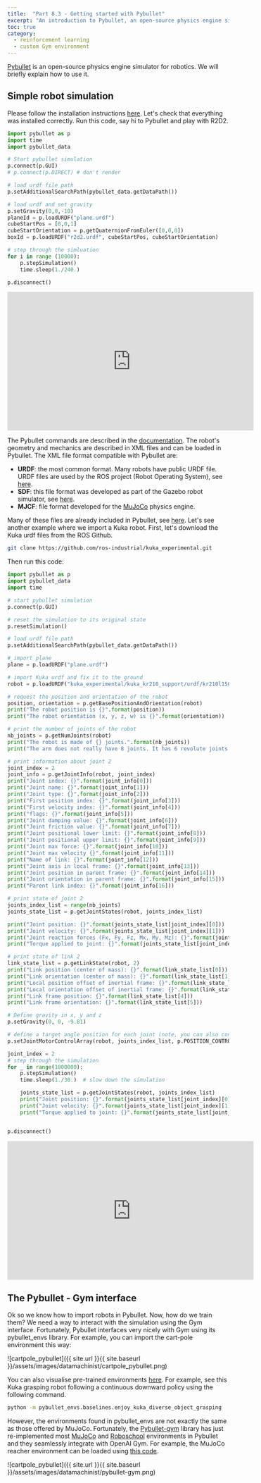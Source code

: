 ```yaml
---
title:  "Part 8.3 - Getting started with Pybullet"
excerpt: "An introduction to Pybullet, an open-source physics engine simulator for robotics."
toc: true
category:
  - reinforcement learning
  - custom Gym environment
---
```



[Pybullet](https://pybullet.org/wordpress/) is an open-source physics engine simulator for robotics. We will briefly explain how to use it.

## Simple robot simulation

Please follow the installation instructions [here](https://github.com/bulletphysics/bullet3). Let's check that everything was installed correctly. Run this code, say hi to Pybullet and play with R2D2.

```python
import pybullet as p
import time
import pybullet_data

# Start pybullet simulation
p.connect(p.GUI)    
# p.connect(p.DIRECT) # don't render

# load urdf file path
p.setAdditionalSearchPath(pybullet_data.getDataPath()) 

# load urdf and set gravity
p.setGravity(0,0,-10)
planeId = p.loadURDF("plane.urdf")
cubeStartPos = [0,0,1]
cubeStartOrientation = p.getQuaternionFromEuler([0,0,0])
boxId = p.loadURDF("r2d2.urdf", cubeStartPos, cubeStartOrientation)

# step through the simluation
for i in range (10000):
    p.stepSimulation()
    time.sleep(1./240.)

p.disconnect()
```

<iframe width="560" height="315" src="https://www.youtube.com/watch?v=f-mHFv5uelE" title="r2d2 env" frameborder="0" allow="accelerometer; autoplay; clipboard-write; encrypted-media; gyroscope; picture-in-picture" allowfullscreen></iframe>

The Pybullet commands are described in the [documentation](https://docs.google.com/document/d/10sXEhzFRSnvFcl3XxNGhnD4N2SedqwdAvK3dsihxVUA/edit). The robot's geometry and mechanics are described in XML files and can be loaded in Pybullet. The XML file format compatible with Pybullet are:
- **URDF**: the most common format. Many robots have public URDF file. URDF files are used by the ROS project (Robot Operating System), see [here](http://wiki.ros.org/urdf/Tutorials).
- **SDF**: this file format was developed as part of the Gazebo robot simulator, see [here](http://sdformat.org/).
- **MJCF**: file format developed for the [MuJoCo](https://mujoco.org/) physics engine.

Many of these files are already included in Pybullet, see [here](https://github.com/bulletphysics/bullet3/tree/master/data). Let's see another example where we import a Kuka robot. First, let's download the Kuka urdf files from the ROS Github.

```bash
git clone https://github.com/ros-industrial/kuka_experimental.git
```

Then run this code:

```python
import pybullet as p
import pybullet_data
import time

# start pybullet simulation
p.connect(p.GUI)

# reset the simulation to its original state
p.resetSimulation()

# load urdf file path
p.setAdditionalSearchPath(pybullet_data.getDataPath())

# import plane
plane = p.loadURDF("plane.urdf")

# import Kuka urdf and fix it to the ground
robot = p.loadURDF("kuka_experimental/kuka_kr210_support/urdf/kr210l150.urdf", [0, 0, 0], useFixedBase=1)

# request the position and orientation of the robot
position, orientation = p.getBasePositionAndOrientation(robot)
print("The robot position is {}".format(position))
print("The robot orientation (x, y, z, w) is {}".format(orientation))

# print the number of joints of the robot
nb_joints = p.getNumJoints(robot)
print("The robot is made of {} joints.".format(nb_joints))
print("The arm does not really have 8 joints. It has 6 revolute joints and 2 fixed joints.")

# print information about joint 2
joint_index = 2
joint_info = p.getJointInfo(robot, joint_index)
print("Joint index: {}".format(joint_info[0]))
print("Joint name: {}".format(joint_info[1]))
print("Joint type: {}".format(joint_info[2]))
print("First position index: {}".format(joint_info[3]))
print("First velocity index: {}".format(joint_info[4]))
print("flags: {}".format(joint_info[5]))
print("Joint damping value: {}".format(joint_info[6]))
print("Joint friction value: {}".format(joint_info[7]))
print("Joint positional lower limit: {}".format(joint_info[8]))
print("Joint positional upper limit: {}".format(joint_info[9]))
print("Joint max force: {}".format(joint_info[10]))
print("Joint max velocity {}".format(joint_info[11]))
print("Name of link: {}".format(joint_info[12]))
print("Joint axis in local frame: {}".format(joint_info[13]))
print("Joint position in parent frame: {}".format(joint_info[14]))
print("Joint orientation in parent frame: {}".format(joint_info[15]))
print("Parent link index: {}".format(joint_info[16]))

# print state of joint 2
joints_index_list = range(nb_joints)
joints_state_list = p.getJointStates(robot, joints_index_list)

print("Joint position: {}".format(joints_state_list[joint_index][0]))
print("Joint velocity: {}".format(joints_state_list[joint_index][1]))
print("Joint reaction forces (Fx, Fy, Fz, Mx, My, Mz): {}".format(joints_state_list[joint_index][2]))
print("Torque applied to joint: {}".format(joints_state_list[joint_index][3]))

# print state of link 2
link_state_list = p.getLinkState(robot, 2)
print("Link position (center of mass): {}".format(link_state_list[0]))
print("Link orientation (center of mass): {}".format(link_state_list[1]))
print("Local position offset of inertial frame: {}".format(link_state_list[2]))
print("Local orientation offset of inertial frame: {}".format(link_state_list[3]))
print("Link frame position: {}".format(link_state_list[4]))
print("Link frame orientation: {}".format(link_state_list[5]))

# Define gravity in x, y and z
p.setGravity(0, 0, -9.81)

# define a target angle position for each joint (note, you can also control by velocity or torque)
p.setJointMotorControlArray(robot, joints_index_list, p.POSITION_CONTROL, targetPositions=[-1, 0, -0.5, 1, 1, 0, 0, 0])  

joint_index = 2
# step through the simulation
for _ in range(1000000):
    p.stepSimulation()
    time.sleep(1./30.)  # slow down the simulation

    joints_state_list = p.getJointStates(robot, joints_index_list)
    print("Joint position: {}".format(joints_state_list[joint_index][0]))
    print("Joint velocity: {}".format(joints_state_list[joint_index][1]))
    print("Torque applied to joint: {}".format(joints_state_list[joint_index][3]))


p.disconnect()
```


<iframe width="560" height="315" src="https://www.youtube.com/watch?v=W2wM702lsKc&" title="kuka env" frameborder="0" allow="accelerometer; autoplay; clipboard-write; encrypted-media; gyroscope; picture-in-picture" allowfullscreen></iframe>

## The Pybullet - Gym interface

Ok so we know how to import robots in Pybullet. Now, how do we train them? We need a way to interact with the simulation using the Gym interface. Fortunately, Pybullet interfaces very nicely with Gym using its pybullet_envs library. For example, you can import the cart-pole environment this way:


![cartpole_pybullet]({{ site.url }}{{ site.baseurl }}/assets/images/datamachinist/cartpole_pybullet.png)

You can also visualise pre-trained environments [here](https://github.com/bulletphysics/bullet3/tree/master/examples/pybullet/gym/pybullet_envs/baselines). For example, see this Kuka grasping robot following a continuous downward policy using the following command.

```bash
python -m pybullet_envs.baselines.enjoy_kuka_diverse_object_grasping
```

However, the environments found in pybullet_envs are not exactly the same as those offered by MuJoCo. Fortunately, the [Pybullet-gym](https://github.com/benelot/pybullet-gym) library has just re-implemented most [MuJoCo](https://github.com/deepmind/mujoco) and [Roboschool](https://openai.com/blog/roboschool/) environments in Pybullet and they seamlessly integrate with OpenAI Gym. For example, the MuJoCo reacher environment can be loaded using [this code](https://github.com/PierreExeter/gym-reacher).


![cartpole_pybullet]({{ site.url }}{{ site.baseurl }}/assets/images/datamachinist/pybullet-gym.png)